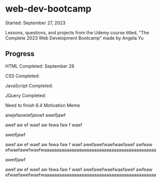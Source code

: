 # web-dev-bootcamp

Started: September 27, 2023

Lessons, questions, and projects from the Udemy course titled, "The Complete 2023 Web Development Bootcamp" made by Angela Yu

## Progress

HTML Completed: September 28

CSS Completed: 

JavaScript Completed:

JQuery Completed:

Need to finish 6.4 Motivation Meme


aiwjefaowiefjaiowf
aweifjawf

awef
aw
ef
waef
aw
fewa
faw
f
waef

aweifjawf

awef
aw
ef
waef
aw
fewa
faw
f
waef
awefawefwaefwaefawef
awfeaw
efwaefawefwaefwaaaaaaaaaaaaaaaaaaaaaaaaaaaaaaaaaaaaaaaaaaaaa

aweifjawf

awef
aw
ef
waef
aw
fewa
faw
f
waef
awefawefwaefwaefawef
awfeaw
efwaefawefwaefwaaaaaaaaaaaaaaaaaaaaaaaaaaaaaaaaaaaaaaaaaaaaa

